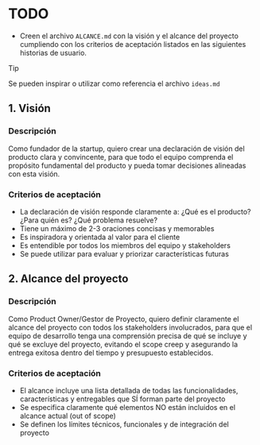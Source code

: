 # TODO

- Creen el archivo ``ALCANCE.md`` con la visión y el alcance del proyecto cumpliendo con los criterios de aceptación listados en las siguientes historias de usuario.

> [!TIP]
> Se pueden inspirar o utilizar como referencia el archivo ```ideas.md```

## 1. Visión

### Descripción

Como fundador de la startup, quiero crear una declaración de visión del producto clara y convincente, para que todo el equipo comprenda el propósito fundamental del producto y pueda tomar decisiones alineadas con esta visión.

### Criterios de aceptación

- La declaración de visión responde claramente a: ¿Qué es el producto? ¿Para quién es? ¿Qué problema resuelve?
- Tiene un máximo de 2-3 oraciones concisas y memorables
- Es inspiradora y orientada al valor para el cliente
- Es entendible por todos los miembros del equipo y stakeholders
- Se puede utilizar para evaluar y priorizar características futuras


## 2. Alcance del proyecto

### Descripción

Como Product Owner/Gestor de Proyecto, quiero definir claramente el alcance del proyecto con todos los stakeholders involucrados, para que el equipo de desarrollo tenga una comprensión precisa de qué se incluye y qué se excluye del proyecto, evitando el scope creep y asegurando la entrega exitosa dentro del tiempo y presupuesto establecidos.

### Criterios de aceptación

- El alcance incluye una lista detallada de todas las funcionalidades, características y entregables que SÍ forman parte del proyecto
- Se especifica claramente qué elementos NO están incluidos en el alcance actual (out of scope)
- Se definen los límites técnicos, funcionales y de integración del proyecto
